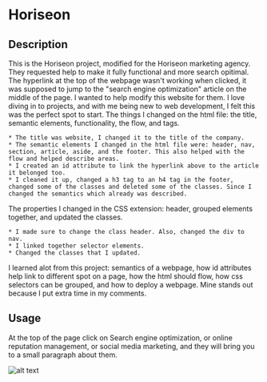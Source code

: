 # Horiseon

## Description
This is the Horiseon project, modified for the Horiseon marketing agency. They requested help to make it fully functional and more search opitimal. The hyperlink at the top of the webpage wasn't working when clicked, it was supposed to jump to the "search engine optimization" article on the middle of the page. I wanted to help modify this website for them. I love diving in to projects, and with me being new to web development, I felt this was the perfect spot to start. The things I changed on the html file: the title, semantic elements, functionality, the flow, and tags.

    * The title was website, I changed it to the title of the company.
    * The semantic elements I changed in the html file were: header, nav, section, article, aside, and the footer. This also helped with the flow and helped describe areas.
    * I created an id attribute to link the hyperlink above to the article it belonged too.
    * I cleaned it up, changed a h3 tag to an h4 tag in the footer, changed some of the classes and deleted some of the classes. Since I changed the semantics which already was described.

The properties I changed in the CSS extension: header, grouped elements together, and updated the classes. 

    * I made sure to change the class header. Also, changed the div to nav. 
    * I linked together selector elements. 
    * Changed the classes that I updated. 

I learned alot from this project: semantics of a webpage, how id attributes help link to different spot on a page, how the html should flow, how css selectors can be grouped, and how to deploy a webpage. 
Mine stands out because I put extra time in my comments. 

## Usage
At the top of the page click on Search engine optimization, or online reputation management, or social media marketing, and they will bring you to a small paragraph about them.

![alt text](assets/images/screenshot.png)

